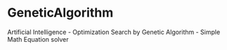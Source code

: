 # GeneticAlgorithm
Artificial Intelligence - Optimization Search by Genetic Algorithm - Simple Math Equation solver
